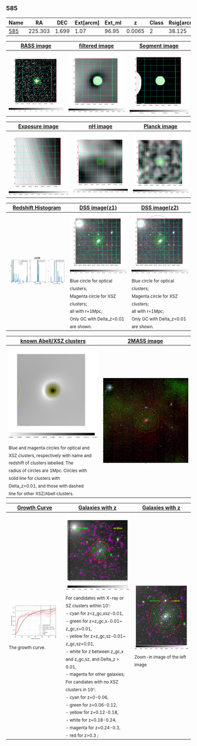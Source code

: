 <div STYLE="page-break-after: always;"></div>

### 585

|Name          |RA          |DEC      | Ext[arcm] | Ext_ml | z    | Class| Rsig[arcmin] | CRsig[c/s] | CR500[c/s] | R500[Mpc] |L500[erg/s]|F500[erg/s/cm^2]| M500[Msun]|Tx[keV]|beta|GC(XSZ,Delta_z<0.01)| GC(OPT,Delta_z<0.01)|GC|alias|
|--------------|------------|------------|---|---|-----------|--------|------|------|----|----|----|----|----|----|----|----|----|----|---|
|[585](script/585.md)     | 225.303       | 1.699       | 1.07    | 96.95   | 0.0065 | 2   | 38.125 |1.060 |1.130 |0.421 |1.333e+42 |1.424e-11 |2.133e+13 |0.827 |0.617 |MCXC, |N, |MCXC, |k038|

|[RASS image](../image/585/585_img.pdf)|[filtered image](../image/585/585_fil.pdf)|[Segment image](../image/585/585_seg.pdf)|
|-------------------|--------------------|-------------------|
| <img src="../image/585/585_img.png" width="300">  | <img src="../image/585/585_fil.png" width="300">   | <img src="../image/585/585_seg.png" width="300">  |

|[Exposure image](../image/585/585_mex.pdf)| [nH image](../image/585/585_nh.pdf)| [Planck image](../image/585/585_p.pdf)|
|-------------------|--------------------|-------------------|
|<img src="../image/585/585_mex.png" width="300">   | <img src="../image/585/585_nh.png" width="300">    | <img src="../image/585/585_p.png" width="300"> |

|[Redshift Histogram](../image/585/585_zg.pdf) | [DSS image(z1)](../image/585/585_dss_z1.pdf)      |  [DSS image(z2)](../image/585/585_dss_z2.pdf)    |
|-------------------|--------------------|-------------------|
|<img src="../image/585/585_zg.png" width="300"> |<img src="../image/585/585_dss_z1.png" width="300"> <sub><br>Blue circle for optical clusters; <br>Magenta circle for XSZ clusters; <br>all with r=1Mpc; <br>Only GC with Delta_z<0.01 are shown. </sub>| <img src="../image/585/585_dss_z2.png" width="300"><sub><br>Blue circle for optical clusters; <br>Magenta circle for XSZ clusters; <br>all with r=1Mpc; <br>Only GC with Delta_z<0.01 are shown. </sub> |

|[known Abell/XSZ clusters](../image/585/585_m.pdf) | [2MASS image](../image/585/585_2mass.pdf)      |
|-------------------|-------------------|
|<img src=../image/585/585_m.png width="300"> <sub><br>Blue and magenta circles for optical and <br>XSZ clusters, respectively with name and <br>redshift of clusters labelled. The <br>radius of circles are 1Mpc. Circles with <br>solid line for clusters with <br>Delta_z<0.01, and those with dashed <br>line for other XSZ/Abell clusters.        </sub>|<img src="../image/585/585_2mass.png" width="300">  |

|[Growth Curve](../image/585/585_gca_all.png) |[Galaxies with z](../image/585/585_opt_ned.pdf) |[Galaxies with z](../image/585/585_opt_ned_zoom.pdf) |
|-------------------|-------------------|-------------------|
| <img src="../image/585/585_gca_all.png" width="300"> <sub><br>The growth curve.</sub>| <img src=../image/585/585_opt_ned.png width="300"> <br><sub> For candidates with X-ray or SZ clusters within 10': <br> - cyan for z<z_gc,xsz-0.01, <br> - green for z=z_gc,x-0.01~ z_gc,x+0.01, <br> - yellow for z=z_gc,sz-0.01~ z_gc,sz+0.01, <br> - white for z between z_gc,x and z_gc,sz, and Delta_z > 0.01, <br> - magenta for other galaxies; <br>For candiates with no XSZ clusters in 10': <br> - cyan for z=0-0.06, <br> - green for z=0.06-0.12, <br> - yellow for z=0.12-0.18, <br> - white for z=0.18-0.24, <br> - magenta for z=0.24-0.3, <br> - red for z>0.3 ;  </sub>|<img src=../image/585/585_opt_ned_zoom.png width="300">  <br><sub> Zoom-in image of the left image</sub>|




